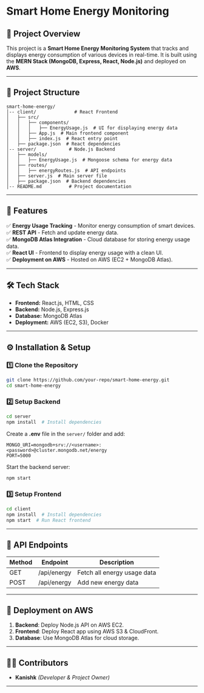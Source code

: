 # Smart Home Energy Monitoring

## 📌 Project Overview
This project is a **Smart Home Energy Monitoring System** that tracks and displays energy consumption of various devices in real-time. It is built using the **MERN Stack (MongoDB, Express, React, Node.js)** and deployed on **AWS**.

---

## 📁 Project Structure
```
smart-home-energy/
│-- client/              # React Frontend
│   ├── src/
│   │   ├── components/
│   │   │   ├── EnergyUsage.js  # UI for displaying energy data
│   │   ├── App.js  # Main frontend component
│   │   ├── index.js  # React entry point
│   ├── package.json  # React dependencies
│-- server/            # Node.js Backend
│   ├── models/
│   │   ├── EnergyUsage.js  # Mongoose schema for energy data
│   ├── routes/
│   │   ├── energyRoutes.js  # API endpoints
│   ├── server.js  # Main server file
│   ├── package.json  # Backend dependencies
│-- README.md          # Project documentation
```

---

## 🚀 Features
✅ **Energy Usage Tracking** - Monitor energy consumption of smart devices.  
✅ **REST API** - Fetch and update energy data.  
✅ **MongoDB Atlas Integration** - Cloud database for storing energy usage data.  
✅ **React UI** - Frontend to display energy usage with a clean UI.  
✅ **Deployment on AWS** - Hosted on AWS (EC2 + MongoDB Atlas).  

---

## 🛠️ Tech Stack
- **Frontend:** React.js, HTML, CSS
- **Backend:** Node.js, Express.js
- **Database:** MongoDB Atlas
- **Deployment:** AWS (EC2, S3), Docker

---

## ⚙️ Installation & Setup
### 1️⃣ Clone the Repository
```sh
git clone https://github.com/your-repo/smart-home-energy.git
cd smart-home-energy
```

### 2️⃣ Setup Backend
```sh
cd server
npm install  # Install dependencies
```
Create a **.env** file in the `server/` folder and add:
```
MONGO_URI=mongodb+srv://<username>:<password>@cluster.mongodb.net/energy
PORT=5000
```
Start the backend server:
```sh
npm start
```

### 3️⃣ Setup Frontend
```sh
cd client
npm install  # Install dependencies
npm start  # Run React frontend
```

---

## 🔗 API Endpoints
| Method | Endpoint        | Description                  |
|--------|----------------|------------------------------|
| GET    | /api/energy    | Fetch all energy usage data |
| POST   | /api/energy    | Add new energy data         |

---

## 📡 Deployment on AWS
1. **Backend**: Deploy Node.js API on AWS EC2.
2. **Frontend**: Deploy React app using AWS S3 & CloudFront.
3. **Database**: Use MongoDB Atlas for cloud storage.

---

## 👨‍💻 Contributors
- **Kanishk** *(Developer & Project Owner)*  

---



